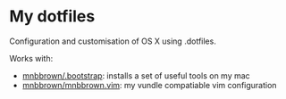 My dotfiles
============

Configuration and customisation of OS X using .dotfiles.

Works with:

- [mnbbrown/.bootstrap](https://github.com/mnbbrown/.bootstrap): installs a set of useful tools on my mac
- [mnbbrown/mnbbrown.vim](https://github.com/mnbbrown/mnbbrown.vim): my vundle compatiable vim configuration
